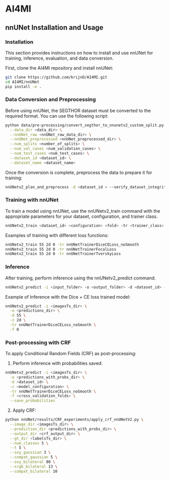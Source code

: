 # AI4MI

## nnUNet Installation and Usage

### Installation
This section provides instructions on how to install and use nnUNet for training, inference, evaluation, and data conversion.

First, clone the AI4MI repository and install nnUNet:

```bash
git clone https://github.com/krijnD/AI4MI.git
cd AI4MI/nnUNet
pip install -e .
```
### Data Conversion and Preprocessing
Before using nnUNet, the SEGTHOR dataset must be converted to the required format. You can use the following script:
```bash
python data/pre-processing/convert_segthor_to_nnunetv2_custom_split.py \
  --data_dir <data_dir> \
  --nnUNet_raw <nnUNet_raw_data_dir> \
  --nnUNet_preprocessed <nnUNet_preprocessed_dir> \
  --num_splits <number_of_splits> \
  --num_val_cases <num_validation_cases> \
  --num_test_cases <num_test_cases> \
  --dataset_id <dataset_id> \
  --dataset_name <dataset_name>
```
Once the conversion is complete, preprocess the data to prepare it for training:
```bash
nnUNetv2_plan_and_preprocess -d <dataset_id > --verify_dataset_integrity
```

### Training with nnUNet
To train a model using nnUNet, use the nnUNetv2_train command with the appropriate parameters for your dataset, configuration, and trainer class.

```bash
nnUNetv2_train <dataset_id> <configuration> <fold> -tr <trainer_class>
```

Examples of training with different loss functions:
```bash
nnUNetv2_train 55 2d 0 -tr nnUNetTrainerDiceCELoss_noSmooth
nnUNetv2_train 55 2d 0 -tr nnUNetTrainerFocalLoss
nnUNetv2_train 55 2d 0 -tr nnUNetTrainerTverskyLoss
```

### Inference
After training, perform inference using the nnUNetv2_predict command.
```bash
nnUNetv2_predict -i <input_folder> -o <output_folder> -d <dataset_id> -c <configuration> -tr <trainer_class> -f <fold>
```

Example of Inference with the Dice + CE loss trained model:
```bash
nnUNetv2_predict -i <imagesTs_dir> \
  -o <predictions_dir> \
  -d 55 \
  -c 2d \
  -tr nnUNetTrainerDiceCELoss_noSmooth \
  -f 0
```

### Post-processing with CRF

To apply Conditional Random Fields (CRF) as post-processing:
1. Perform inference with probabilities saved:
```bash
nnUNetv2_predict -i <imagesTs_dir> \
  -o <predictions_with_probs_dir> \
  -d <dataset_id> \
  -c <model_configuration> \
  -tr nnUNetTrainerDiceCELoss_noSmooth \
  -f <cross_validation_folds> \
  --save_probabilities
```
2. Apply CRF:
```bash
python nnUNet/results/CRF_experiments/apply_crf_nnUNetV2.py \
  --image_dir <imagesTs_dir> \
  --prediction_dir <predictions_with_probs_dir> \
  --output_dir <crf_output_dir> \
  --gt_dir <labelsTs_dir> \
  --num_classes 5 \
  --t 5 \
  --sxy_gaussian 3 \
  --compat_gaussian 5 \
  --sxy_bilateral 80 \
  --srgb_bilateral 13 \
  --compat_bilateral 10
```